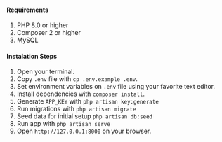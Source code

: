#### Requirements

1. PHP 8.0 or higher
2. Composer 2 or higher
3. MySQL

#### Instalation Steps

1. Open your terminal.
1. Copy `.env` file with `cp .env.example .env`.
1. Set environment variables on `.env` file using your favorite text editor.
1. Install dependencies with `composer install`.
1. Generate `APP_KEY` with `php artisan key:generate`
1. Run migrations with `php artisan migrate`
1. Seed data for initial setup `php artisan db:seed`
1. Run app with `php artisan serve`
1. Open `http://127.0.0.1:8000` on your browser.

